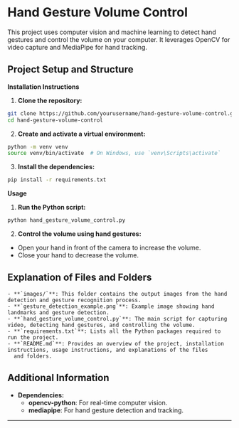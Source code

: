 # Hand Gesture Volume Control

  This project uses computer vision and machine learning to detect hand gestures and control the volume on your computer. It leverages 
  OpenCV for video capture and MediaPipe for hand tracking.

## Project Setup and Structure

   **Installation Instructions**
   1. **Clone the repository:**

   ```sh
   git clone https://github.com/yourusername/hand-gesture-volume-control.git
   cd hand-gesture-volume-control
   ```

   2. **Create and activate a virtual environment:**

   ```sh
   python -m venv venv
   source venv/bin/activate  # On Windows, use `venv\Scripts\activate`
   ```

   3. **Install the dependencies:**

   ```sh
   pip install -r requirements.txt
   ```
   **Usage**
  1. **Run the Python script:**

  ```sh
  python hand_gesture_volume_control.py
  ```

  2. **Control the volume using hand gestures:**

  - Open your hand in front of the camera to increase the volume.
  - Close your hand to decrease the volume.
    
  ## Explanation of Files and Folders
  
    - **`images/`**: This folder contains the output images from the hand detection and gesture recognition process.
    - **`gesture_detection_example.png`**: Example image showing hand landmarks and gesture detection.
    - **`hand_gesture_volume_control.py`**: The main script for capturing video, detecting hand gestures, and controlling the volume.
    - **`requirements.txt`**: Lists all the Python packages required to run the project.
    - **`README.md`**: Provides an overview of the project, installation instructions, usage instructions, and explanations of the files 
      and folders.

  ## Additional Information 
   - **Dependencies:**
     - **opencv-python**: For real-time computer vision.
     - **mediapipe**: For hand gesture detection and tracking.
---

